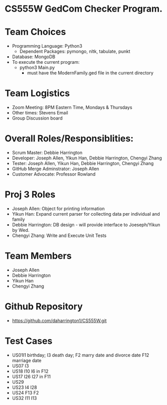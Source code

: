 # CS555W GedCom Checker Program.

# Team Choices
* Programming Language: Python3
   * Dependent Packages: pymongo, nltk, tabulate, punkt
* Database: MongoDB
* To execute the current program:
   * python3 Main.py 
      * must have the ModernFamily.ged file in the current directory

# Team Logistics
* Zoom Meeting: 8PM Eastern Time, Mondays & Thursdays
* Other times: Stevens Email
* Group Discussion board 

# Overall Roles/Responsiblities: 
* Scrum Master: Debbie Harrington
* Developer: Joseph Allen, Yikun Han, Debbie Harrington, Chengyi Zhang
* Tester: Joseph Allen, Yikun Han, Debbie Harrington, Chengyi Zhang
* GitHub Merge Adminstrator: Joseph Allen
* Customer Advocate: Professor Rowland

# Proj 3 Roles  
* Joseph Allen: Object for printing information
* Yikun Han: Expand current parser for collecting data per individual and family
* Debbie Harrington: DB design - will provide interface to Joeseph/Yikun by Wed.
* Chengyi Zhang: Write and Execute Unit Tests

# Team Members
* Joseph Allen
* Debbie Harrington
* Yikun Han
* Chengyi Zhang

# Github Repository
* https://github.com/daharrington1/CS555W.git

# Test Cases
* US01I1 birthday; I3 death day; F2 marry date and divorce date F12 marriage date
* US07 I3 
* US18 I10 I6 in F12
* US17 I26 I27 in F11
* US29 
* US23 I4 I28
* US24 F13 F2
* US32 I11 I13
